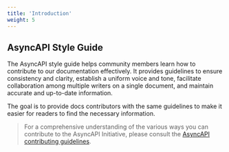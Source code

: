 ```yaml
---
title: 'Introduction'
weight: 5
---
```

## AsyncAPI Style Guide
The AsyncAPI style guide helps community members learn how to contribute to our documentation effectively. It provides guidelines to ensure consistency and clarity, establish a uniform voice and tone, facilitate collaboration among multiple writers on a single document, and maintain accurate and up-to-date information.

The goal is to provide docs contributors with the same guidelines to make it easier for readers to find the necessary information.

> For a comprehensive understanding of the various ways you can contribute to the AsyncAPI Initiative, please consult the [AsyncAPI contributing guidelines](https://github.com/asyncapi/community/blob/master/CONTRIBUTING.md).